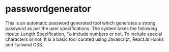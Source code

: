 # passwordgenerator
This is an automatic password generated tool which generates a strong password as per the user specifications. The system takes the following inputs: Length Specification, To include numbers or not, To include special characters or not. It is a basic tool curated using Javascript, ReactJs Hooks and Tailwind CSS.
